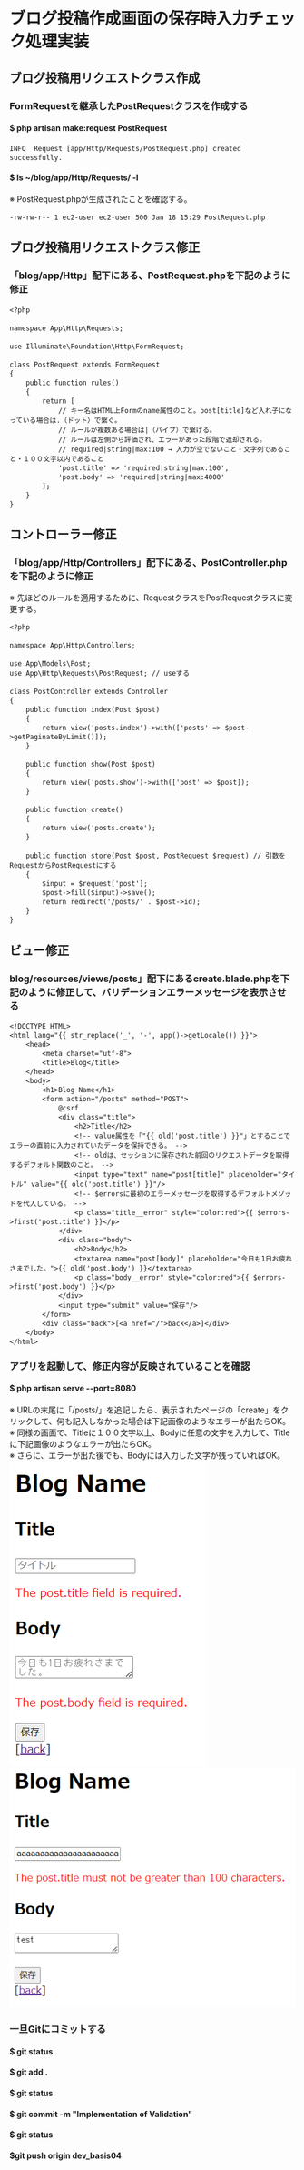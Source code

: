 # ブログ投稿作成画面の保存時入力チェック処理実装

## ブログ投稿用リクエストクラス作成
### FormRequestを継承したPostRequestクラスを作成する
#### $ php artisan make:request PostRequest

    INFO  Request [app/Http/Requests/PostRequest.php] created successfully.

#### $ ls ~/blog/app/Http/Requests/ -l
※ PostRequest.phpが生成されたことを確認する。

    -rw-rw-r-- 1 ec2-user ec2-user 500 Jan 18 15:29 PostRequest.php

## ブログ投稿用リクエストクラス修正
### 「blog/app/Http」配下にある、PostRequest.phpを下記のように修正

    <?php

    namespace App\Http\Requests;

    use Illuminate\Foundation\Http\FormRequest;

    class PostRequest extends FormRequest
    {
        public function rules()
        {
            return [
                // キー名はHTML上Formのname属性のこと。post[title]など入れ子になっている場合は.（ドット）で繋ぐ。
                // ルールが複数ある場合は|（パイプ）で繋げる。
                // ルールは左側から評価され、エラーがあった段階で返却される。
                // required|string|max:100 → 入力が空でないこと・文字列であること・１００文字以内であること
                'post.title' => 'required|string|max:100',
                'post.body' => 'required|string|max:4000'
            ];
        }
    }

## コントローラー修正
### 「blog/app/Http/Controllers」配下にある、PostController.phpを下記のように修正
※ 先ほどのルールを適用するために、RequestクラスをPostRequestクラスに変更する。

    <?php

    namespace App\Http\Controllers;

    use App\Models\Post;
    use App\Http\Requests\PostRequest; // useする

    class PostController extends Controller
    {
        public function index(Post $post)
        {
            return view('posts.index')->with(['posts' => $post->getPaginateByLimit()]);
        }

        public function show(Post $post)
        {
            return view('posts.show')->with(['post' => $post]);
        }

        public function create()
        {
            return view('posts.create');
        }

        public function store(Post $post, PostRequest $request) // 引数をRequestからPostRequestにする
        {
            $input = $request['post'];
            $post->fill($input)->save();
            return redirect('/posts/' . $post->id);
        }
    }

## ビュー修正
### blog/resources/views/posts」配下にあるcreate.blade.phpを下記のように修正して、バリデーションエラーメッセージを表示させる

    <!DOCTYPE HTML>
    <html lang="{{ str_replace('_', '-', app()->getLocale()) }}">
        <head>
            <meta charset="utf-8">
            <title>Blog</title>
        </head>
        <body>
            <h1>Blog Name</h1>
            <form action="/posts" method="POST">
                @csrf
                <div class="title">
                    <h2>Title</h2>
                    <!-- value属性を「"{{ old('post.title') }}"」とすることでエラーの直前に入力されていたデータを保持できる。 -->
                    <!-- oldは、セッションに保存された前回のリクエストデータを取得するデフォルト関数のこと。 -->
                    <input type="text" name="post[title]" placeholder="タイトル" value="{{ old('post.title') }}"/>
                    <!-- $errorsに最初のエラーメッセージを取得するデフォルトメソッドを代入している。 -->
                    <p class="title__error" style="color:red">{{ $errors->first('post.title') }}</p>
                </div>
                <div class="body">
                    <h2>Body</h2>
                    <textarea name="post[body]" placeholder="今日も1日お疲れさまでした。">{{ old('post.body') }}</textarea>
                    <p class="body__error" style="color:red">{{ $errors->first('post.body') }}</p>
                </div>
                <input type="submit" value="保存"/>
            </form>
            <div class="back">[<a href="/">back</a>]</div>
        </body>
    </html>

### アプリを起動して、修正内容が反映されていることを確認
#### $ php artisan serve --port=8080
※ URLの末尾に「/posts/」を追記したら、表示されたページの「create」をクリックして、何も記入しなかった場合は下記画像のようなエラーが出たらOK。  
※ 同様の画面で、Titleに１００文字以上、Bodyに任意の文字を入力して、Titleに下記画像のようなエラーが出たらOK。  
※ さらに、エラーが出た後でも、Bodyには入力した文字が残っていればOK。  
![Alt text](../../img/08-4_4-5_1.png)![Alt text](../../img/08-4_4-5_2.png)

### 一旦Gitにコミットする
#### $ git status
#### $ git add .
#### $ git status
#### $ git commit -m "Implementation of Validation"
#### $ git status
#### $git push origin dev_basis04